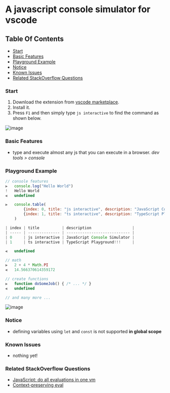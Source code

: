 # A javascript console simulator for vscode

## Table Of Contents

-   [Start](#start)
-   [Basic Features](#basic-features)
-   [Playground Example](#playground-example)
-   [Notice](#notice)
-   [Known Issues](#known-issues)
-   [Related StackOverflow Questions](#related-stackoverflow-questions)

### Start

1. Download the extension from [vscode marketplace](https://marketplace.visualstudio.com/items?itemName=MohammadMD.js-interactive).
2. Install it.
3. Press `F1` and then simply type `js interactive` to find the command as shown below.

![image](https://user-images.githubusercontent.com/69088224/115705139-6e34e100-a381-11eb-9bb9-b88d2b5cf488.png)

### Basic Features

-   type and execute almost any js that you can execute in a browser. _dev tools > console_

### Playground Example

```javascript
// console features
⫸	console.log("Hello World")
!	Hello World
⫷	undefined

⫸	console.table(
    	{index: 0, title: "js interactive", description: "JavaScript Console Simulator"},
    	{index: 1, title: "ts interactive", description: "TypeScript Playground!!!"},
    )

| index | title          | description                  |
| ----- | -------------- | ---------------------------- |
| 0     | js interactive | JavaScript Console Simulator |
| 1     | ts interactive | TypeScript Playground!!!     |

⫷	undefined

// math
⫸	2 + 4 * Math.PI
⫷	14.566370614359172

// create functions
⫸	function doSomeJob() { /* ... */ }
⫷	undefined

// and many more ...
```

![image](https://user-images.githubusercontent.com/69088224/117061149-17db8100-ad37-11eb-8083-fed1bfa6e243.png)

### Notice

-   defining variables using `let` and `const` is not supported **in global scope**

### Known Issues

-   nothing yet!

### Related StackOverflow Questions

-   [JavaScript: do all evaluations in one vm](https://stackoverflow.com/questions/67173347/javascript-do-all-evaluations-in-one-vm)
-   [Context-preserving eval](https://stackoverflow.com/questions/67322922/context-preserving-eval)

